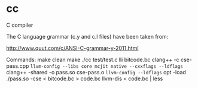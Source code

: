 # cc
C compiler

The C language grammar (c.y and c.l files) have been taken from:

http://www.quut.com/c/ANSI-C-grammar-y-2011.html

Commands:
make clean
make
./cc test/test.c
lli bitcode.bc
clang++ -c cse-pass.cpp `llvm-config --libs core mcjit native --cxxflags --ldflags`
clang++ -shared -o pass.so cse-pass.o `llvm-config --ldflags`
opt -load ./pass.so -cse < bitcode.bc > code.bc
llvm-dis < code.bc | less